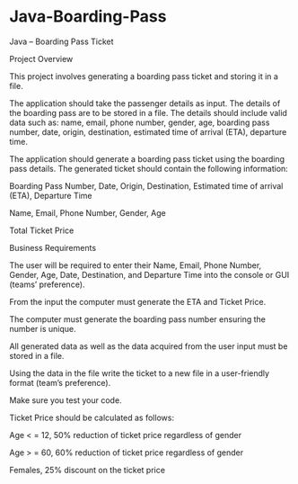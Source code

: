 # Java-Boarding-Pass

Java – Boarding Pass Ticket



Project Overview

This project involves generating a boarding pass ticket and storing it in a file.

The application should take the passenger details as input. The details of the boarding pass are to be stored in a file. The details should include valid data such as: name, email, phone number, gender, age, boarding pass number, date, origin, destination, estimated time of arrival (ETA), departure time.

The application should generate a boarding pass ticket using the boarding pass details. The generated ticket should contain the following information:

Boarding Pass Number, Date, Origin, Destination, Estimated time of arrival (ETA), Departure Time

Name, Email, Phone Number, Gender, Age

Total Ticket Price

Business Requirements

The user will be required to enter their Name, Email, Phone Number, Gender, Age, Date, Destination, and Departure Time into the console or GUI (teams’ preference).

From the input the computer must generate the ETA and Ticket Price.

The computer must generate the boarding pass number ensuring the number is unique.

All generated data as well as the data acquired from the user input must be stored in a file.

Using the data in the file write the ticket to a new file in a user-friendly format (team’s preference).

Make sure you test your code.

Ticket Price should be calculated as follows:

Age < = 12, 50% reduction of ticket price regardless of gender

Age > = 60, 60% reduction of ticket price regardless of gender

Females, 25% discount on the ticket price

